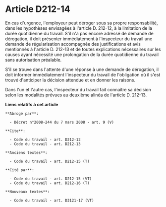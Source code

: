 # Article D212-14

En cas d'urgence, l'employeur peut déroger sous sa propre responsabilité, dans les hypothèses envisagées à l'article D.
212-12, à la limitation de la durée quotidienne du travail. S'il n'a pas encore adressé de demande de dérogation, il doit
présenter immédiatement à l'inspecteur du travail une demande de régularisation accompagnée des justifications et avis
mentionnés à l'article D. 212-13 et de toutes explications nécessaires sur les causes ayant nécessité une prolongation de la
durée quotidienne du travail sans autorisation préalable. 

S'il se trouve dans l'attente d'une réponse à une demande de dérogation, il doit informer immédiatement l'inspecteur du
travail de l'obligation où il s'est trouvé d'anticiper la décision attendue et en donner les raisons. 

Dans l'un et l'autre cas, l'inspecteur du travail fait connaître sa décision selon les modalités prévues au deuxième alinéa
de l'article D. 212-13.

**Liens relatifs à cet article**

	**Abrogé par**:

	  - Décret n°2008-244 du 7 mars 2008 - art. 9 (V)

	**Cite**:

	  - Code du travail - art. D212-12
	  - Code du travail - art. D212-13

	**Anciens textes**:

	  - Code du travail - art. D212-15 (T)

	**Cité par**:

	  - Code du travail - art. D212-15 (VT)
	  - Code du travail - art. D212-16 (T)

	**Nouveaux textes**:

	  - Code du travail - art. D3121-17 (VT)
